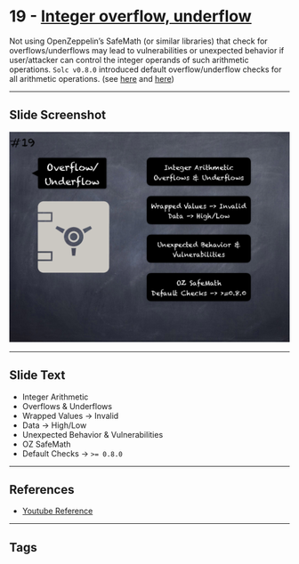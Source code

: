 # 19 - [Integer overflow, underflow](Integer%20overflow,%20underflow.md)
Not using OpenZeppelin’s SafeMath (or similar libraries) that check for overflows/underflows may lead to vulnerabilities or unexpected behavior if user/attacker can control the integer operands of such arithmetic operations. `Solc v0.8.0` introduced default overflow/underflow checks for all arithmetic operations. (see [here](https://swcregistry.io/docs/SWC-101) and [here](https://blog.soliditylang.org/2020/10/28/solidity-0.8.x-preview/))

___
## Slide Screenshot
![019.png](../images/pitfalls_and_best_practices101/019.png)
___
## Slide Text
- Integer Arithmetic
- Overflows & Underflows
- Wrapped Values -> Invalid
- Data -> High/Low
- Unexpected Behavior & Vulnerabilities
- OZ SafeMath
- Default Checks -> `>= 0.8.0`
___
## References
- [Youtube Reference](https://youtu.be/OOzyoaYIw2k?t=1663)
___
## Tags